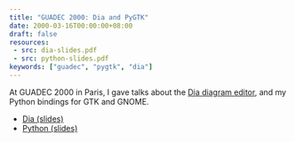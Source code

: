 ```yaml
---
title: "GUADEC 2000: Dia and PyGTK"
date: 2000-03-16T00:00:00+08:00
draft: false
resources:
 - src: dia-slides.pdf
 - src: python-slides.pdf
keywords: ["guadec", "pygtk", "dia"]
---
```


At GUADEC 2000 in Paris, I gave talks about the [Dia diagram
editor](https://wiki.gnome.org/Apps/Dia/), and my Python bindings for
GTK and GNOME.

<!--more-->

* [Dia (slides)](dia-slides.pdf)
* [Python (slides)](python-slides.pdf)
